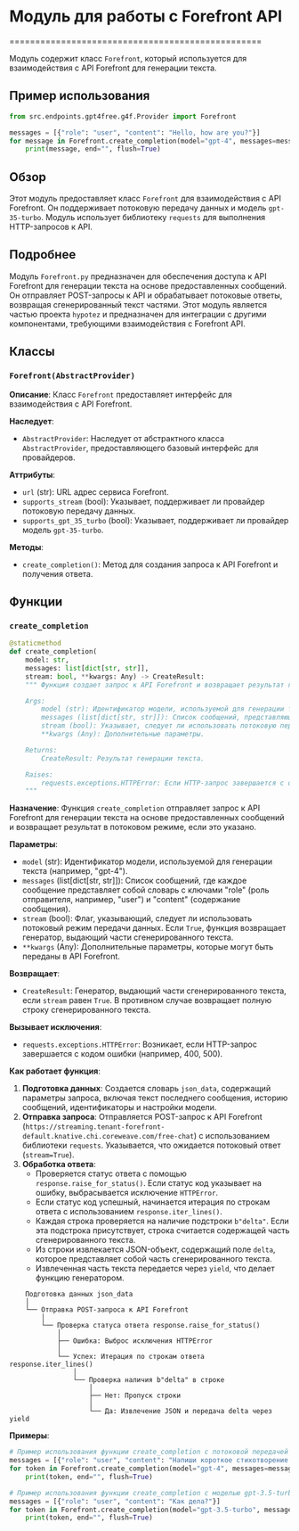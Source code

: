 # Модуль для работы с Forefront API
=================================================

Модуль содержит класс `Forefront`, который используется для взаимодействия с API Forefront для генерации текста.

Пример использования
----------------------

```python
from src.endpoints.gpt4free.g4f.Provider import Forefront

messages = [{"role": "user", "content": "Hello, how are you?"}]
for message in Forefront.create_completion(model="gpt-4", messages=messages, stream=True):
    print(message, end="", flush=True)
```

## Обзор

Этот модуль предоставляет класс `Forefront` для взаимодействия с API Forefront. Он поддерживает потоковую передачу данных и модель `gpt-35-turbo`. Модуль использует библиотеку `requests` для выполнения HTTP-запросов к API.

## Подробнее

Модуль `Forefront.py` предназначен для обеспечения доступа к API Forefront для генерации текста на основе предоставленных сообщений. Он отправляет POST-запросы к API и обрабатывает потоковые ответы, возвращая сгенерированный текст частями. Этот модуль является частью проекта `hypotez` и предназначен для интеграции с другими компонентами, требующими взаимодействия с Forefront API.

## Классы

### `Forefront(AbstractProvider)`

**Описание**: Класс `Forefront` предоставляет интерфейс для взаимодействия с API Forefront.

**Наследует**:
- `AbstractProvider`: Наследует от абстрактного класса `AbstractProvider`, предоставляющего базовый интерфейс для провайдеров.

**Аттрибуты**:
- `url` (str): URL адрес сервиса Forefront.
- `supports_stream` (bool): Указывает, поддерживает ли провайдер потоковую передачу данных.
- `supports_gpt_35_turbo` (bool): Указывает, поддерживает ли провайдер модель `gpt-35-turbo`.

**Методы**:
- `create_completion()`: Метод для создания запроса к API Forefront и получения ответа.

## Функции

### `create_completion`

```python
@staticmethod
def create_completion(
    model: str,
    messages: list[dict[str, str]],
    stream: bool, **kwargs: Any) -> CreateResult:
    """ Функция создает запрос к API Forefront и возвращает результат генерации текста.

    Args:
        model (str): Идентификатор модели, используемой для генерации текста.
        messages (list[dict[str, str]]): Список сообщений, представляющих контекст для генерации текста.
        stream (bool): Указывает, следует ли использовать потоковую передачу данных.
        **kwargs (Any): Дополнительные параметры.

    Returns:
        CreateResult: Результат генерации текста.

    Raises:
        requests.exceptions.HTTPError: Если HTTP-запрос завершается с ошибкой.
    """
```

**Назначение**: Функция `create_completion` отправляет запрос к API Forefront для генерации текста на основе предоставленных сообщений и возвращает результат в потоковом режиме, если это указано.

**Параметры**:
- `model` (str): Идентификатор модели, используемой для генерации текста (например, "gpt-4").
- `messages` (list[dict[str, str]]): Список сообщений, где каждое сообщение представляет собой словарь с ключами "role" (роль отправителя, например, "user") и "content" (содержание сообщения).
- `stream` (bool): Флаг, указывающий, следует ли использовать потоковый режим передачи данных. Если `True`, функция возвращает генератор, выдающий части сгенерированного текста.
- `**kwargs` (Any): Дополнительные параметры, которые могут быть переданы в API Forefront.

**Возвращает**:
- `CreateResult`: Генератор, выдающий части сгенерированного текста, если `stream` равен `True`. В противном случае возвращает полную строку сгенерированного текста.

**Вызывает исключения**:
- `requests.exceptions.HTTPError`: Возникает, если HTTP-запрос завершается с кодом ошибки (например, 400, 500).

**Как работает функция**:

1. **Подготовка данных**: Создается словарь `json_data`, содержащий параметры запроса, включая текст последнего сообщения, историю сообщений, идентификаторы и настройки модели.
2. **Отправка запроса**: Отправляется POST-запрос к API Forefront (`https://streaming.tenant-forefront-default.knative.chi.coreweave.com/free-chat`) с использованием библиотеки `requests`. Указывается, что ожидается потоковый ответ (`stream=True`).
3. **Обработка ответа**:
   - Проверяется статус ответа с помощью `response.raise_for_status()`. Если статус код указывает на ошибку, выбрасывается исключение `HTTPError`.
   - Если статус код успешный, начинается итерация по строкам ответа с использованием `response.iter_lines()`.
   - Каждая строка проверяется на наличие подстроки `b"delta"`. Если эта подстрока присутствует, строка считается содержащей часть сгенерированного текста.
   - Из строки извлекается JSON-объект, содержащий поле `delta`, которое представляет собой часть сгенерированного текста.
   - Извлеченная часть текста передается через `yield`, что делает функцию генератором.

```
    Подготовка данных json_data
    │
    └── Отправка POST-запроса к API Forefront
        │
        └── Проверка статуса ответа response.raise_for_status()
            │
            ├── Ошибка: Выброс исключения HTTPError
            │
            └── Успех: Итерация по строкам ответа response.iter_lines()
                │
                └── Проверка наличия b"delta" в строке
                    │
                    ├── Нет: Пропуск строки
                    │
                    └── Да: Извлечение JSON и передача delta через yield
```

**Примеры**:

```python
# Пример использования функции create_completion с потоковой передачей данных
messages = [{"role": "user", "content": "Напиши короткое стихотворение о весне."}]
for token in Forefront.create_completion(model="gpt-4", messages=messages, stream=True):
    print(token, end="", flush=True)

# Пример использования функции create_completion с моделью gpt-3.5-turbo
messages = [{"role": "user", "content": "Как дела?"}]
for token in Forefront.create_completion(model="gpt-3.5-turbo", messages=messages, stream=True):
    print(token, end="", flush=True)
